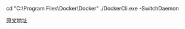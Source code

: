  cd "C:\Program Files\Docker\Docker"
 ./DockerCli.exe -SwitchDaemon



 [原文地址](jianshu.com/p/09d53c822cf8)